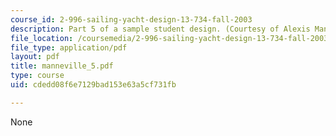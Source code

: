 ```yaml
---
course_id: 2-996-sailing-yacht-design-13-734-fall-2003
description: Part 5 of a sample student design. (Courtesy of Alexis Manneville.)
file_location: /coursemedia/2-996-sailing-yacht-design-13-734-fall-2003/cdedd08f6e7129bad153e63a5cf731fb_manneville_5.pdf
file_type: application/pdf
layout: pdf
title: manneville_5.pdf
type: course
uid: cdedd08f6e7129bad153e63a5cf731fb

---
```

None